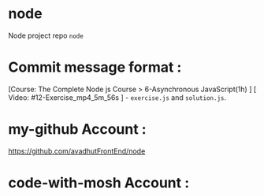 # node 
Node project repo `node` 

# Commit message format : 
[Course: The Complete Node js Course > 6-Asynchronous JavaScript(1h) ] [ Video: #12-Exercise_mp4_5m_56s ] - `exercise.js` and `solution.js`.


# my-github Account : 
https://github.com/avadhutFrontEnd/node 

# code-with-mosh Account : 
